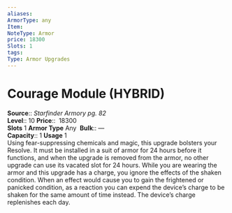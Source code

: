 ```yaml
---
aliases: 
ArmorType: any
Item:
NoteType: Armor
price: 18300
Slots: 1
tags: 
Type: Armor Upgrades
---
```


# Courage Module (HYBRID)

**Source**:: _Starfinder Armory pg. 82_  
**Level**:: 10
**Price**::  18300  
**Slots** 1 **Armor Type** Any 
**Bulk**:: —  
**Capacity**:: 1 **Usage** 1  
Using fear-suppressing chemicals and magic, this upgrade bolsters your Resolve. It must be installed in a suit of armor for 24 hours before it functions, and when the upgrade is removed from the armor, no other upgrade can use its vacated slot for 24 hours. While you are wearing the armor and this upgrade has a charge, you ignore the effects of the shaken condition. When an effect would cause you to gain the frightened or panicked condition, as a reaction you can expend the device’s charge to be shaken for the same amount of time instead. The device’s charge replenishes each day.
